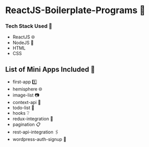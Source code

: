 # ReactJS-Boilerplate-Programs :maple_leaf:

### Tech Stack Used :eyes:
- ReactJS :globe_with_meridians:
- NodeJS :herb:
- HTML
- CSS

## List of Mini Apps Included :pencil:
- first-app :one:
- hemisphere :globe_with_meridians:
- image-list :camera:
- context-api :book:
- todo-list :page_with_curl:
- hooks :grey_question:
- redux-integration :paperclip:
- pagination :clipboard:
- rest-api-integration :paperclips:
- wordpress-auth-signup :closed_lock_with_key:
